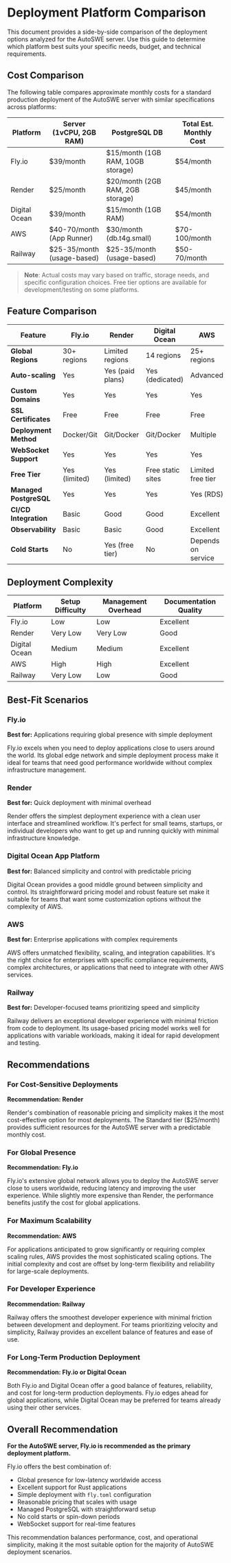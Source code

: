 # Deployment Platform Comparison

This document provides a side-by-side comparison of the deployment options analyzed for the AutoSWE server. Use this guide to determine which platform best suits your specific needs, budget, and technical requirements.

## Cost Comparison

The following table compares approximate monthly costs for a standard production deployment of the AutoSWE server with similar specifications across platforms:

| Platform | Server (1vCPU, 2GB RAM) | PostgreSQL DB | Total Est. Monthly Cost |
|----------|------------------------|---------------|------------------------|
| Fly.io | $39/month | $15/month (1GB RAM, 10GB storage) | $54/month |
| Render | $25/month | $20/month (2GB RAM, 2GB storage) | $45/month |
| Digital Ocean | $39/month | $15/month (1GB RAM) | $54/month |
| AWS | $40-70/month (App Runner) | $30/month (db.t4g.small) | $70-100/month |
| Railway | $25-35/month (usage-based) | $25-35/month (usage-based) | $50-70/month |

> **Note**: Actual costs may vary based on traffic, storage needs, and specific configuration choices. Free tier options are available for development/testing on some platforms.

## Feature Comparison

| Feature | Fly.io | Render | Digital Ocean | AWS | Railway |
|---------|--------|--------|---------------|-----|---------|
| **Global Regions** | 30+ regions | Limited regions | 14 regions | 25+ regions | Limited regions |
| **Auto-scaling** | Yes | Yes (paid plans) | Yes (dedicated) | Advanced | Basic |
| **Custom Domains** | Yes | Yes | Yes | Yes | Yes |
| **SSL Certificates** | Free | Free | Free | Free | Free |
| **Deployment Method** | Docker/Git | Git/Docker | Git/Docker | Multiple | Git/Docker |
| **WebSocket Support** | Yes | Yes | Yes | Yes | Yes |
| **Free Tier** | Yes (limited) | Yes (limited) | Free static sites | Limited free tier | No |
| **Managed PostgreSQL** | Yes | Yes | Yes | Yes (RDS) | Yes |
| **CI/CD Integration** | Basic | Good | Good | Excellent | Good |
| **Observability** | Basic | Basic | Good | Excellent | Good |
| **Cold Starts** | No | Yes (free tier) | No | Depends on service | No |

## Deployment Complexity

| Platform | Setup Difficulty | Management Overhead | Documentation Quality |
|----------|------------------|---------------------|----------------------|
| Fly.io | Low | Low | Excellent |
| Render | Very Low | Very Low | Good |
| Digital Ocean | Medium | Medium | Excellent |
| AWS | High | High | Excellent |
| Railway | Very Low | Low | Good |

## Best-Fit Scenarios

### Fly.io
**Best for:** Applications requiring global presence with simple deployment

Fly.io excels when you need to deploy applications close to users around the world. Its global edge network and simple deployment process make it ideal for teams that need good performance worldwide without complex infrastructure management.

### Render
**Best for:** Quick deployment with minimal overhead

Render offers the simplest deployment experience with a clean user interface and streamlined workflow. It's perfect for small teams, startups, or individual developers who want to get up and running quickly with minimal infrastructure knowledge.

### Digital Ocean App Platform
**Best for:** Balanced simplicity and control with predictable pricing

Digital Ocean provides a good middle ground between simplicity and control. Its straightforward pricing model and robust feature set make it suitable for teams that want some customization options without the complexity of AWS.

### AWS
**Best for:** Enterprise applications with complex requirements

AWS offers unmatched flexibility, scaling, and integration capabilities. It's the right choice for enterprises with specific compliance requirements, complex architectures, or applications that need to integrate with other AWS services.

### Railway
**Best for:** Developer-focused teams prioritizing speed and simplicity

Railway delivers an exceptional developer experience with minimal friction from code to deployment. Its usage-based pricing model works well for applications with variable workloads, making it ideal for rapid development and testing.

## Recommendations

### For Cost-Sensitive Deployments
**Recommendation: Render**

Render's combination of reasonable pricing and simplicity makes it the most cost-effective option for most deployments. The Standard tier ($25/month) provides sufficient resources for the AutoSWE server with a predictable monthly cost.

### For Global Presence
**Recommendation: Fly.io**

Fly.io's extensive global network allows you to deploy the AutoSWE server close to users worldwide, reducing latency and improving the user experience. While slightly more expensive than Render, the performance benefits justify the cost for global applications.

### For Maximum Scalability
**Recommendation: AWS**

For applications anticipated to grow significantly or requiring complex scaling rules, AWS provides the most sophisticated scaling options. The initial complexity and cost are offset by long-term flexibility and reliability for large-scale deployments.

### For Developer Experience
**Recommendation: Railway**

Railway offers the smoothest developer experience with minimal friction between development and deployment. For teams prioritizing velocity and simplicity, Railway provides an excellent balance of features and ease of use.

### For Long-Term Production Deployment
**Recommendation: Fly.io or Digital Ocean**

Both Fly.io and Digital Ocean offer a good balance of features, reliability, and cost for long-term production deployments. Fly.io edges ahead for global applications, while Digital Ocean may be preferred for teams already using their other services.

## Overall Recommendation

**For the AutoSWE server, Fly.io is recommended as the primary deployment platform.**

Fly.io offers the best combination of:
- Global presence for low-latency worldwide access
- Excellent support for Rust applications
- Simple deployment with `fly.toml` configuration
- Reasonable pricing that scales with usage
- Managed PostgreSQL with straightforward setup
- No cold starts or spin-down periods
- WebSocket support for real-time features

This recommendation balances performance, cost, and operational simplicity, making it the most suitable option for the majority of AutoSWE deployment scenarios.